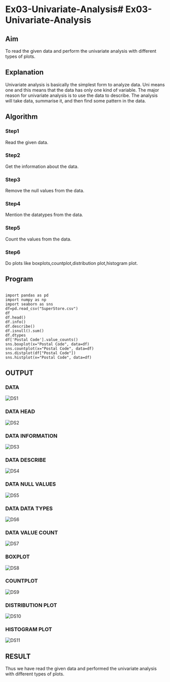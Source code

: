 # Ex03-Univariate-Analysis# Ex03-Univariate-Analysis

## Aim

To read the given data and perform the univariate analysis with different types of plots.

## Explanation

Univariate analysis is basically the simplest form to analyze data. Uni means one and this means that the data has only one kind of variable. The major reason for univariate analysis is to use the data to describe. The analysis will take data, summarise it, and then find some pattern in the data.

## Algorithm

### Step1
Read the given data.

### Step2
Get the information about the data.

### Step3
Remove the null values from the data.

### Step4
Mention the datatypes from the data.

### Step5
Count the values from the data.

### Step6
Do plots like boxplots,countplot,distribution plot,histogram plot.

## Program
```

import pandas as pd
import numpy as np
import seaborn as sns
df=pd.read_csv("SuperStore.csv")
df
df.head()
df.info()
df.describe()
df.isnull().sum()
df.dtypes
df['Postal Code'].value_counts()
sns.boxplot(x="Postal Code", data=df)
sns.countplot(x="Postal Code", data=df)
sns.distplot(df["Postal Code"])
sns.histplot(x="Postal Code", data=df)
```
## OUTPUT

### DATA
![DS1](https://user-images.githubusercontent.com/93427345/191898791-4de0a8c9-8581-41ea-8d84-b5ec9c6743c7.PNG)

### DATA HEAD
![DS2](https://user-images.githubusercontent.com/93427345/191898834-8d3130d9-0b40-4365-a3ea-74e3d28431d2.PNG)

### DATA INFORMATION
![DS3](https://user-images.githubusercontent.com/93427345/191898931-2e68fa8f-cf9d-43bc-a312-daf160e07afc.PNG)

### DATA DESCRIBE
![DS4](https://user-images.githubusercontent.com/93427345/191899037-e94c8007-a87b-4ead-b12d-71bd330a2a8c.PNG)

### DATA NULL VALUES
![DS5](https://user-images.githubusercontent.com/93427345/191899055-86795845-012e-4143-b9c9-8713c4a43ff4.PNG)

### DATA DATA TYPES
![DS6](https://user-images.githubusercontent.com/93427345/191899082-b33f146f-342f-4f3a-91eb-a75f3df20ffc.PNG)

### DATA VALUE COUNT
![DS7](https://user-images.githubusercontent.com/93427345/191899148-cd36cef2-1862-47bc-b22d-5b103fceb4cb.PNG)

### BOXPLOT
![DS8](https://user-images.githubusercontent.com/93427345/191899185-be661814-d402-4245-ba45-cbe649579323.PNG)

### COUNTPLOT
![DS9](https://user-images.githubusercontent.com/93427345/191899219-e401211a-2cfc-4307-94c8-80141da63e6c.PNG)

### DISTRIBUTION PLOT
![DS10](https://user-images.githubusercontent.com/93427345/191899278-36e61237-4504-4203-b341-bb5da1c7a3e8.PNG)

### HISTOGRAM PLOT
![DS11](https://user-images.githubusercontent.com/93427345/191899301-c3316b5a-2418-44e3-8422-c2e772aca695.PNG)

## RESULT
Thus we have read the given data and performed the univariate analysis with different types of plots.
